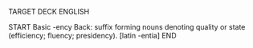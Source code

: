 TARGET DECK
ENGLISH

START
Basic
-ency
Back: suffix forming nouns denoting quality or state (efficiency; fluency; presidency). [latin -entia]
END
